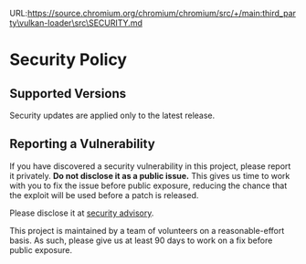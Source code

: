 URL:https://source.chromium.org/chromium/chromium/src/+/main:third_party\vulkan-loader\src\SECURITY.md
# Security Policy

## Supported Versions

Security updates are applied only to the latest release.

## Reporting a Vulnerability

If you have discovered a security vulnerability in this project, please report it privately. **Do not disclose it as a public issue.** This gives us time to work with you to fix the issue before public exposure, reducing the chance that the exploit will be used before a patch is released.

Please disclose it at [security advisory](https://github.com/KhronosGroup/Vulkan-Loader/security/advisories/new).

This project is maintained by a team of volunteers on a reasonable-effort basis. As such, please give us at least 90 days to work on a fix before public exposure.
